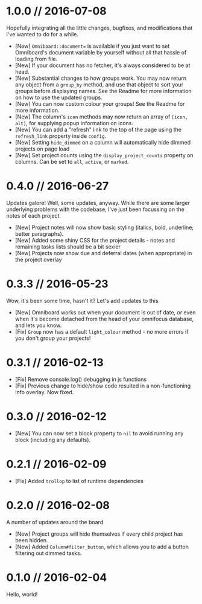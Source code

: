# 1.0.0 // 2016-07-08

Hopefully integrating all the little changes, bugfixes, and modifications that I've wanted to do for a while.

* [New] `Omniboard::document=` is available if you just want to set Omniboard's document variable by yourself without all that hassle of loading from file.
* [New] If your document has no fetcher, it's always considered to be at head.
* [New] Substantial changes to how groups work. You may now return any object from a `group_by` method, and use that object to sort your groups before displaying names. See the Readme for more information on how to use the updated groups.
* [New] You can now custom colour your groups! See the Readme for more information.
* [New] The column's `icon` methods may now return an array of `[icon, alt]`, for supplying popup information on icons.
* [New] You can add a "refresh" link to the top of the page using the `refresh_link` property inside `config`.
* [New] Setting `hide_dimmed` on a column will automatically hide dimmed projects on page load
* [New] Set project counts using the `display_project_counts` property on columns. Can be set to `all`, `active`, or `marked`.

# 0.4.0 // 2016-06-27

Updates galore! Well, some updates, anyway. While there are some larger underlying problems with the codebase, I've just been focussing on the notes of each project.

* [New] Project notes will now show basic styling (italics, bold, underline; better paragraphs).
* [New] Added some shiny CSS for the project details - notes and remaining tasks lists should be a bit sexier
* [New] Projects now show due and deferral dates (when appropriate) in the project overlay

# 0.3.3 // 2016-05-23

Wow, it's been some time, hasn't it? Let's add updates to this.

* [New] Omniboard works out when your document is out of date, or even when it's become detached from the head of your omnifocus database, and lets you know.
* [Fix] `Group` now has a default `light_colour` method - no more errors if you don't group your projects!


# 0.3.1 // 2016-02-13

* [Fix] Remove console.log() debugging in js functions
* [Fix] Previous change to hide/show code resulted in a non-functioning info overlay. Now fixed.

# 0.3.0 // 2016-02-12

* [New] You can now set a block property to `nil` to avoid running any block (including any defaults).

# 0.2.1 // 2016-02-09

* [Fix] Added `trollop` to list of runtime dependencies

# 0.2.0 // 2016-02-08

A number of updates around the board

* [New] Project groups will hide themselves if every child project has been hidden.
* [New] Added `Column#filter_button`, which allows you to add a button filtering out dimmed tasks.

# 0.1.0 // 2016-02-04

Hello, world!